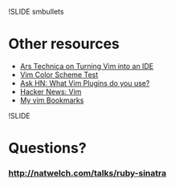 !SLIDE smbullets
# Other resources

 * [Ars Technica on Turning Vim into an IDE](http://arstechnica.com/open-source/guides/2009/05/vim-made-easy-how-to-get-your-favorite-ide-features-in-vim.ars)
 * [Vim Color Scheme Test](http://vimcolorschemetest.googlecode.com/svn/html/index-c.html)
 * [Ask HN: What Vim Plugins do you use?](http://news.ycombinator.com/item?id=1590713)
 * [Hacker News: Vim](http://searchyc.com/vim?sort=by_points)
 * [My vim Bookmarks](http://www.delicious.com/calvin166/vim)

!SLIDE
# Questions?
### <http://natwelch.com/talks/ruby-sinatra>
